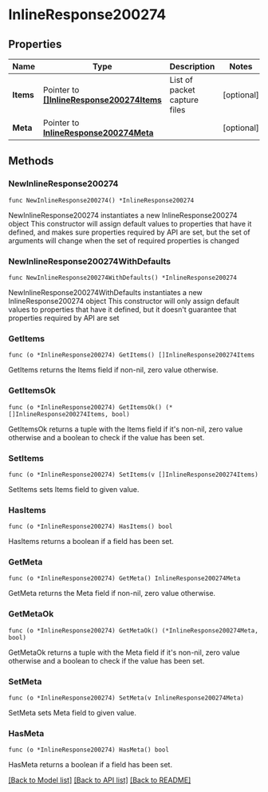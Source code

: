# InlineResponse200274

## Properties

Name | Type | Description | Notes
------------ | ------------- | ------------- | -------------
**Items** | Pointer to [**[]InlineResponse200274Items**](InlineResponse200274Items.md) | List of packet capture files | [optional] 
**Meta** | Pointer to [**InlineResponse200274Meta**](InlineResponse200274Meta.md) |  | [optional] 

## Methods

### NewInlineResponse200274

`func NewInlineResponse200274() *InlineResponse200274`

NewInlineResponse200274 instantiates a new InlineResponse200274 object
This constructor will assign default values to properties that have it defined,
and makes sure properties required by API are set, but the set of arguments
will change when the set of required properties is changed

### NewInlineResponse200274WithDefaults

`func NewInlineResponse200274WithDefaults() *InlineResponse200274`

NewInlineResponse200274WithDefaults instantiates a new InlineResponse200274 object
This constructor will only assign default values to properties that have it defined,
but it doesn't guarantee that properties required by API are set

### GetItems

`func (o *InlineResponse200274) GetItems() []InlineResponse200274Items`

GetItems returns the Items field if non-nil, zero value otherwise.

### GetItemsOk

`func (o *InlineResponse200274) GetItemsOk() (*[]InlineResponse200274Items, bool)`

GetItemsOk returns a tuple with the Items field if it's non-nil, zero value otherwise
and a boolean to check if the value has been set.

### SetItems

`func (o *InlineResponse200274) SetItems(v []InlineResponse200274Items)`

SetItems sets Items field to given value.

### HasItems

`func (o *InlineResponse200274) HasItems() bool`

HasItems returns a boolean if a field has been set.

### GetMeta

`func (o *InlineResponse200274) GetMeta() InlineResponse200274Meta`

GetMeta returns the Meta field if non-nil, zero value otherwise.

### GetMetaOk

`func (o *InlineResponse200274) GetMetaOk() (*InlineResponse200274Meta, bool)`

GetMetaOk returns a tuple with the Meta field if it's non-nil, zero value otherwise
and a boolean to check if the value has been set.

### SetMeta

`func (o *InlineResponse200274) SetMeta(v InlineResponse200274Meta)`

SetMeta sets Meta field to given value.

### HasMeta

`func (o *InlineResponse200274) HasMeta() bool`

HasMeta returns a boolean if a field has been set.


[[Back to Model list]](../README.md#documentation-for-models) [[Back to API list]](../README.md#documentation-for-api-endpoints) [[Back to README]](../README.md)


